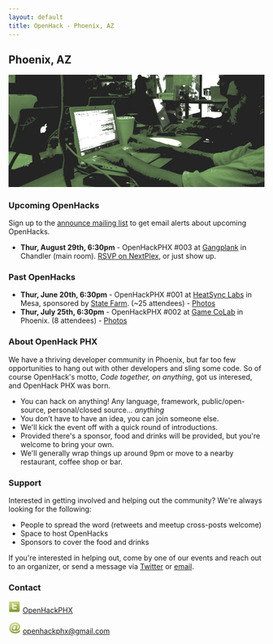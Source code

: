 ```yaml
---
layout: default
title: OpenHack - Phoenix, AZ
---
```


## Phoenix, AZ

![Phoenix](/phoenix/header.jpg)

### Upcoming OpenHacks

Sign up to the [announce mailing list](http://eepurl.com/BkGf9) to get email alerts about upcoming OpenHacks.

- **Thur, August 29th, 6:30pm** - OpenHackPHX #003 at [Gangplank](http://chandler.gangplankhq.com/) in Chandler (main room). [RSVP on NextPlex](http://nextplex.com/phoenix-az/calendar/events/8959-openhack-003), or just show up.

### Past OpenHacks

- **Thur, June 20th, 6:30pm** - OpenHackPHX #001 at [HeatSync Labs](http://www.heatsynclabs.org/) in Mesa, sponsored by [State Farm](https://www.statefarm.com/). (~25 attendees) - [Photos](http://www.flickr.com/photos/openhackphx/sets/72157634262712091/)
- **Thur, July 25th, 6:30pm** - OpenHackPHX #002 at [Game CoLab](http://gamecolab.org/) in Phoenix. (8 attendees) - [Photos](http://www.flickr.com/photos/openhackphx/sets/72157634799048653/)

### About OpenHack PHX

We have a thriving developer community in Phoenix, but far too few opportunities to hang out with other developers and sling some code. So of course OpenHack's motto, *Code together, on anything*, got us interesed, and OpenHack PHX was born.

- You can hack on anything! Any language, framework, public/open-source, personal/closed source... *anything*
- You don’t have to have an idea, you can join someone else.
- We'll kick the event off with a quick round of introductions.
- Provided there's a sponsor, food and drinks will be provided, but you're welcome to bring your own.
- We'll generally wrap things up around 9pm or move to a nearby restaurant, coffee shop or bar.

### Support

Interested in getting involved and helping out the community? We're always looking for the following:

- People to spread the word (retweets and meetup cross-posts welcome)
- Space to host OpenHacks
- Sponsors to cover the food and drinks

If you're interested in helping out, come by one of our events and reach out to an organizer, or send a  message via [Twitter](https://twitter.com/OpenHackPHX) or [email](mailto:openhackphx@gmail.com).

### Contact

![Twitter](/phoenix/twitter.png) [OpenHackPHX](https://twitter.com/OpenHackPHX)

![Email](/phoenix/email.png) [openhackphx@gmail.com](mailto:openhackphx@gmail.com)
